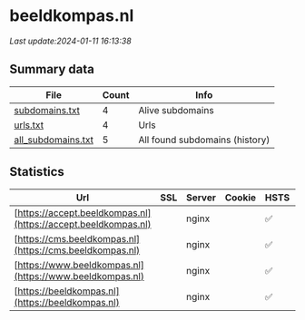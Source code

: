 # beeldkompas.nl
*Last update:2024-01-11 16:13:38*
## Summary data
| File       | Count | Info |
|------------|-------|------|
|[subdomains.txt](/data/beeldkompas/subdomains.txt)|4|Alive subdomains|
|[urls.txt](/data/beeldkompas/urls.txt)|4|Urls|
|[all_subdomains.txt](/data/beeldkompas/all_subdomains.txt)|5|All found subdomains (history)|
## Statistics
| Url | SSL | Server | Cookie | HSTS | CSP | XFO | XXP | RP | Tech |
|------------|-------|------|------|------|------|------|------|------|------|
|[https://accept.beeldkompas.nl](https://accept.beeldkompas.nl)| |nginx| |:white_check_mark: | | | | |:white_check_mark: | |HSTS Nginx Plesk| |
|[https://cms.beeldkompas.nl](https://cms.beeldkompas.nl)| |nginx| |:white_check_mark: | | | | |:white_check_mark: | |HSTS MySQL Nginx PHP...| |
|[https://www.beeldkompas.nl](https://www.beeldkompas.nl)| |nginx| |:white_check_mark: | | | | |:white_check_mark: | |HSTS Nginx Plesk| |
|[https://beeldkompas.nl](https://beeldkompas.nl)| |nginx| |:white_check_mark: | | | | |:white_check_mark: | |HSTS Nginx Plesk| |